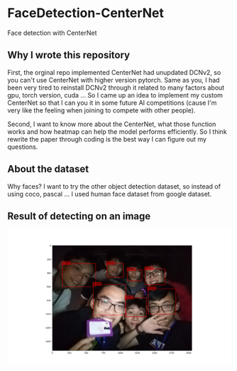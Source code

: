 # FaceDetection-CenterNet
Face detection with CenterNet
## Why I wrote this repository  
First, the orginal repo implemented CenterNet had unupdated DCNv2, so you can't use CenterNet with higher version pytorch. Same as you, I had been very tired to reinstall DCNv2 through it related to many factors about gpu, torch version, cuda ... So I came up an idea to implement my custom CenterNet so that I can you it in some future AI competitions (cause I'm very like the feeling when joining to compete with other people).  

Second, I want to know more about the CenterNet, what those function works and how heatmap can help the model performs efficiently. So I think rewrite the paper through coding  is the best way I can figure out my questions.  
## About the dataset  
Why faces? I want to try the other object detection dataset, so instead of using coco, pascal ... I used human face dataset from google dataset.  

## Result of detecting on an image  
![](images/sample0.png)
